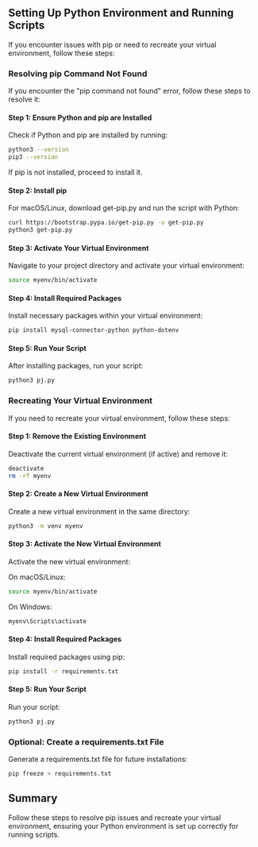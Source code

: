 ## Setting Up Python Environment and Running Scripts

If you encounter issues with pip or need to recreate your virtual environment, follow these steps:

### Resolving pip Command Not Found

If you encounter the "pip command not found" error, follow these steps to resolve it:

#### Step 1: Ensure Python and pip are Installed

Check if Python and pip are installed by running:

```bash
python3 --version
pip3 --version
```

If pip is not installed, proceed to install it.

#### Step 2: Install pip

For macOS/Linux, download get-pip.py and run the script with Python:

```bash
curl https://bootstrap.pypa.io/get-pip.py -o get-pip.py
python3 get-pip.py
```

#### Step 3: Activate Your Virtual Environment

Navigate to your project directory and activate your virtual environment:

```bash
source myenv/bin/activate
```

#### Step 4: Install Required Packages

Install necessary packages within your virtual environment:

```bash
pip install mysql-connector-python python-dotenv
```

#### Step 5: Run Your Script

After installing packages, run your script:

```bash
python3 pj.py
```

### Recreating Your Virtual Environment

If you need to recreate your virtual environment, follow these steps:

#### Step 1: Remove the Existing Environment

Deactivate the current virtual environment (if active) and remove it:

```bash
deactivate
rm -rf myenv
```

#### Step 2: Create a New Virtual Environment

Create a new virtual environment in the same directory:

```bash
python3 -m venv myenv
```

#### Step 3: Activate the New Virtual Environment

Activate the new virtual environment:

On macOS/Linux:

```bash
source myenv/bin/activate
```

On Windows:

```bash
myenv\Scripts\activate
```

#### Step 4: Install Required Packages

Install required packages using pip:

```bash
pip install -r requirements.txt
```

#### Step 5: Run Your Script

Run your script:

```bash
python3 pj.py
```

### Optional: Create a requirements.txt File

Generate a requirements.txt file for future installations:

```bash
pip freeze > requirements.txt
```

## Summary

Follow these steps to resolve pip issues and recreate your virtual environment, ensuring your Python environment is set up correctly for running scripts.